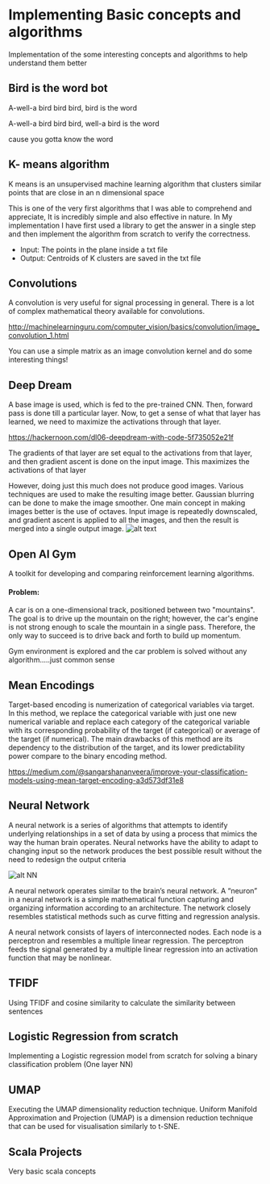 # Implementing Basic concepts and algorithms

Implementation of the some interesting concepts and algorithms to help understand them better

## Bird is the word bot

A-well-a bird bird bird, bird is the word 

A-well-a bird bird bird, well-a bird is the word 

cause you gotta know the word 


## K- means algorithm ##

K means is an unsupervised machine learning algorithm that clusters similar points that are close in an n dimensional space

This is one of the very first algorithms that I was able to comprehend and appreciate, It is incredibly simple and also effective in nature. In My implementation I have first used a library to get the answer in a single step and then implement the algorithm from scratch to verify the correctness.
* Input: The points in the plane inside a txt file
* Output: Centroids of K clusters are saved in the txt file



## Convolutions ##

A convolution is very useful for signal processing in general. There is a lot of complex mathematical theory available for convolutions. 

http://machinelearninguru.com/computer_vision/basics/convolution/image_convolution_1.html

You can use a simple matrix as an image convolution kernel and do some interesting things!

## Deep Dream ##

A base image is used, which is fed to the pre-trained CNN. Then, forward pass is done till a particular layer. Now, to get a sense of what that layer has learned, we need to maximize the activations through that layer.

https://hackernoon.com/dl06-deepdream-with-code-5f735052e21f


The gradients of that layer are set equal to the activations from that layer, and then gradient ascent is done on the input image. This maximizes the activations of that layer


However, doing just this much does not produce good images. Various techniques are used to make the resulting image better. Gaussian blurring can be done to make the image smoother.
One main concept in making images better is the use of octaves. Input image is repeatedly downscaled, and gradient ascent is applied to all the images, and then the result is merged into a single output image.
![alt text](https://camo.githubusercontent.com/c45620849e3c05fc1cbf6f4f4786f89c98153159/68747470733a2f2f73332e616d617a6f6e6177732e636f6d2f626f6f6b2e6b657261732e696f2f696d672f6368382f64656570647265616d5f70726f636573732e706e67)

## Open AI Gym ##

A toolkit for developing and comparing reinforcement learning algorithms.

#### Problem:

A car is on a one-dimensional track, positioned between two "mountains". The goal is to drive up the mountain on the right; however, the car's engine is not strong enough to scale the mountain in a single pass. Therefore, the only way to succeed is to drive back and forth to build up momentum.

Gym environment is explored and the car problem is solved without any algorithm.....just common sense


## Mean Encodings ##

Target-based encoding is numerization of categorical variables via target. In this method, we replace the categorical variable with just one new numerical variable and replace each category of the categorical variable with its corresponding probability of the target (if categorical) or average of the target (if numerical). The main drawbacks of this method are its dependency to the distribution of the target, and its lower predictability power compare to the binary encoding method.	

https://medium.com/@sangarshananveera/improve-your-classification-models-using-mean-target-encoding-a3d573df31e8


## Neural Network

A neural network is a series of algorithms that attempts to identify underlying relationships in a set of data by using a process that mimics the way the human brain operates. Neural networks have the ability to adapt to changing input so the network produces the best possible result without the need to redesign the output criteria

![alt NN](https://www.tutorialspoint.com/artificial_intelligence/images/atypical_ann.jpg)

A neural network operates similar to the brain’s neural network. A “neuron” in a neural network is a simple mathematical function capturing and organizing information according to an architecture. The network closely resembles statistical methods such as curve fitting and regression analysis.

A neural network consists of layers of interconnected nodes. Each node is a perceptron and resembles a multiple linear regression. The perceptron feeds the signal generated by a multiple linear regression into an activation function that may be nonlinear.


## TFIDF 

Using TFIDF and cosine similarity to calculate the similarity between sentences 


## Logistic Regression from scratch

Implementing a Logistic regression model from scratch for solving a binary classification problem (One layer NN)

## UMAP

Executing the UMAP dimensionality reduction technique. Uniform Manifold Approximation and Projection (UMAP) is a dimension reduction technique that can be used for visualisation similarly to t-SNE.

## Scala Projects 

Very basic scala concepts


